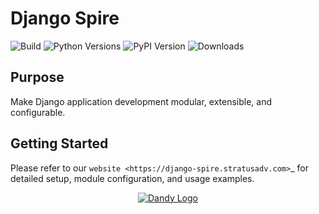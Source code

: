 # Django Spire

![Build](https://img.shields.io/github/actions/workflow/status/stratusadv/django-spire/run_tests.yml)
![Python Versions](https://img.shields.io/pypi/pyversions/django-spire)
![PyPI Version](https://img.shields.io/pypi/v/django-spire)
![Downloads](https://img.shields.io/pypi/dm/django-spire)

## Purpose

Make Django application development modular, extensible, and configurable.

## Getting Started

Please refer to our `website <https://django-spire.stratusadv.com>`_ for detailed setup, module configuration, and usage examples.

<p align="center">
    <a href="https://dandysoftware.com">
        <img alt="Dandy Logo" src="https://django-spire.stratusadv.com/static/img/django_spire_logo_512.png"/>
    </a>
</p>

